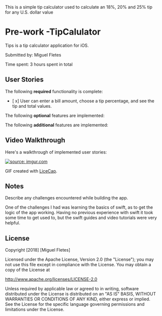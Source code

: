 This is a simple tip calculator used to calculate an 18%, 20% and 25% tip for any U.S. dollar value
# Pre-work -TipCalulator

Tips is a tip calculator application for iOS.

Submitted by: Miguel Fletes

Time spent: 3 hours spent in total

## User Stories

The following **required** functionality is complete:

* [ x] User can enter a bill amount, choose a tip percentage, and see the tip and total values.

The following **optional** features are implemented:

The following **additional** features are implemented:

## Video Walkthrough

Here's a walkthrough of implemented user stories:

<a href="https://imgur.com/59CLFcO"><img src="https://i.imgur.com/59CLFcO.gif" title="source: imgur.com" /></a>

GIF created with [LiceCap](http://www.cockos.com/licecap/).

## Notes

Describe any challenges encountered while building the app.

One of the challenges I had was learning the basics of swift, as to get the logic of the app working. Having no previous experience with swift it took some time to get used to, but the swift guides and video tutorials were very helpful.

## License

Copyright [2018] [Miguel Fletes]

Licensed under the Apache License, Version 2.0 (the "License");
you may not use this file except in compliance with the License.
You may obtain a copy of the License at

http://www.apache.org/licenses/LICENSE-2.0

Unless required by applicable law or agreed to in writing, software
distributed under the License is distributed on an "AS IS" BASIS,
WITHOUT WARRANTIES OR CONDITIONS OF ANY KIND, either express or implied.
See the License for the specific language governing permissions and
limitations under the License.
